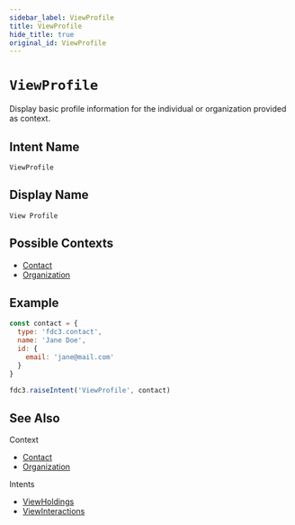```yaml
---
sidebar_label: ViewProfile
title: ViewProfile
hide_title: true
original_id: ViewProfile
---
```

# `ViewProfile`

Display basic profile information for the individual or organization provided as context.

## Intent Name

`ViewProfile`

## Display Name

`View Profile`

## Possible Contexts

* [Contact](../../context/ref/Contact)
* [Organization](../../context/ref/Organization)

## Example

```js
const contact = {
  type: 'fdc3.contact',
  name: 'Jane Doe',
  id: {
    email: 'jane@mail.com'
  }
}

fdc3.raiseIntent('ViewProfile', contact)
```

## See Also

Context
* [Contact](../../context/ref/Contact)
* [Organization](../../context/ref/Organization)

Intents
* [ViewHoldings](ViewHoldings)
* [ViewInteractions](ViewInteractions)
